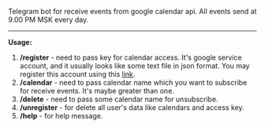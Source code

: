 Telegram bot for receive events from google calendar api. All events send at 9.00 PM MSK every day.
***
**Usage:**

1) **/register** - need to pass key for calendar access. It's google service account, and it usually looks like some
   text file in json format. You may register this account using
   this [link](https://cloud.google.com/iam/docs/creating-managing-service-accounts).
2) **/calendar** - need to pass calendar name which you want to subscribe for receive events. It's maybe greater than
   one.
3) **/delete** - need to pass some calendar name for unsubscribe.
4) **/unregister** - for delete all user's data like calendars and access key.
5) **/help** - for help message.
